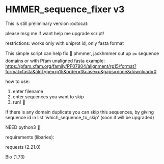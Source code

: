 # HMMER_sequence_fixer v3 
This is still preliminary version :octocat:

please msg me if want help me upgrade script!

restrictions: works only with uniprot id, only fasta format

This simple script can help fix  :construction_worker: phmmer, jackhmmer cut up  :scissors: sequence domains or with Pfam unaligned fasta 
example: https://pfam.xfam.org/family/PF07804/alignment/rp15/format?format=fasta&alnType=rp15&order=t&case=u&gaps=none&download=0

how to use: 
1. enter filename
2. enter sequences you want to skip
3. run! :running:

If there is any domain duplicate you can skip this sequences, by giving sequence id in list 'which_sequence_to_skip' 
(soon it will be upgraded)

NEED python3 :snake:

requirements (libaries):

requests (2.21.0)

Bio (1.73)
